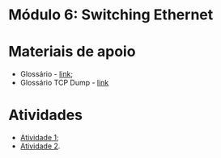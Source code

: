 # Módulo 6: Switching Ethernet

# Materiais de apoio

- Glossário - [link](./Glossário.md);
- Glossário TCP Dump - [link](../Módulo%203/Glossário%20TCP%20Dump.md)

# Atividades

- [Atividade 1](./Atividade1/);
- [Atividade 2](./Atividade2/).